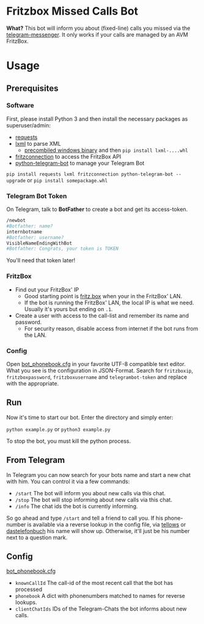 # Fritzbox Missed Calls Bot
**What?** This bot will inform you about (fixed-line) calls you missed via the [telegram-messenger](https://telegram.org/).
It only works if your calls are managed by an AVM FritzBox.

# Usage
## Prerequisites
### Software
First, please install Python 3 and then install the necessary packages as superuser/admin:

- [requests]()
- [lxml](https://github.com/lxml/lxml) to parse XML
  - [precombiled windows binary](http://www.lfd.uci.edu/~gohlke/pythonlibs/#lxml) and then `pip install lxml-....whl`
- [fritzconnection](https://github.com/kbr/fritzconnection) to access the FritzBox API
- [python-telegram-bot](https://github.com/python-telegram-bot/python-telegram-bot) to manage your Telegram Bot

`pip install requests lxml fritzconnection python-telegram-bot --upgrade` or `pip install somepackage.whl`

### Telegram Bot Token
On Telegram, talk to **BotFather** to create a bot and get its access-token.

```bash
/newbot
#Botfather: name?
internbotname
#Botfather: username?
VisibleNameEndingWithBot
#Botfather: Congrats, your token is TOKEN
```

You'll need that token later!

### FritzBox
- Find out your FritzBox' IP
  - Good starting point is [fritz.box](fritz.box) when your in the FritzBox' LAN.
  - If the bot is running the FritzBox' LAN, the local IP is what we need. Usually it's yours but ending on `.1`.
- Create a user with access to the call-list and remember its name and password.
  - For security reason, disable access from internet if the bot runs from the LAN.

### Config
Open [bot_phonebook.cfg](./bot_phonebook.cfg) in your favorite UTF-8 compatible text editor.
What you see is the configuration in JSON-Format. Search for `fritzboxip`, `fritzboxpassword`, `fritzboxusername` and `telegrambot-token` and replace with the appropriate.

## Run
Now it's time to start our bot. Enter the directory and simply enter:

`python example.py` or `python3 example.py`

To stop the bot, you must kill the python process.


## From Telegram
In Telegram you can now search for your bots name and start a new chat with him.
You can control it via a few commands:
- `/start` The bot will inform you about new calls via this chat.
- `/stop` The bot will stop informing about new calls via this chat.
- `/info` The chat ids the bot is currently informing.

So go ahead and type `/start` and tell a friend to call you. If his phone-number
is available via a reverse lookup in the config file, via [tellows](tellows.de) or
[dastelefonbuch](dastelefonbuch.de) his name will show up.
Otherwise, it'll just be his number next to a question mark.

## Config
[bot_phonebook.cfg](./bot_phonebook.cfg)

- `knownCallId` The call-id of the most recent call that the bot has processed
- `phonebook` A dict with phonenumbers matched to names for reverse lookups.
- `clientChatIds` IDs of the Telegram-Chats the bot informs about new calls.
